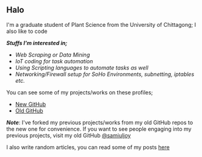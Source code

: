 ## Halo

I'm a graduate student of Plant Science from the University of Chittagong; I also like to code

***Stuffs I'm interested in;***

- _Web Scraping or Data Mining_
- _IoT coding for task automation_
- _Using Scripting languages to automate tasks as well_
- _Networking/Firewall setup for SoHo Environments, subnetting, iptables etc._

You can see some of my projects/works on these profiles;

- [New GitHub](https://github.com/samiulahmedjoy?tab=repositories)
- [Old GitHub](https://github.com/samiuljoy?tab=repositories)

___Note___: I've forked my previous projects/works from my old GitHub repos to the new one for convenience. If you want to see people engaging into my previous projects, visit my old GitHub [@samiuljoy](/samiuljoy?tab=repositories)

I also write random articles, you can read some of my posts [here](https://samiuljoy.github.io)
